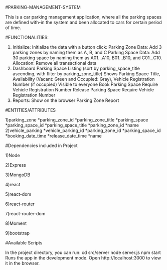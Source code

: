 #PARKING-MANAGEMENT-SYSTEM

This is a car parking management application, where all the parking spaces are defined with-in the system and been allocated to cars for certain period of time.

#FUNCTIONALITIES:
1) Initialize: Initialize the data with a button click: 
Parking Zone Data: Add 3 parking zones by naming them as A, B, and C
Parking Space Data: Add 30 parking space by naming them as A01...A10, B01...B10, and C01...C10.
Allocation: Remove all transactional data
2) Dashboard
Parking Space Listing (sort by parking_space_title ascending, with fliter by parking_zone_title)
Shows Parking Space Title, Availability (Vacant: Green and Occupied: Gray), Vehicle Registration Number (if occupied)
Visible to everyone
Book Parking Space 
Require Vehicle Registration Number
Release Parking Space 
Require Vehicle Registration Number
3) Reports: Show on the browser
Parking Zone Report

#ENTITIES/ATTRIBUTES

1)parking_zone
*parking_zone_id
*parking_zone_title
*parking_space
*parking_space_id
*parking_space_title
*parking_zone_id
*name
2)vehicle_parking
*vehicle_parking_id
*parking_zone_id
*parking_space_id
*booking_date_time
*release_date_time
*name

#Dependencies included in Project

1)Node

2)Express

3)MongoDB

4)react

5)react-dom

6)react-router

7)react-router-dom

8)Moment

9)bootstrap

#Available Scripts

In the project directory, you can run:
cd src/server
node server.js
npm start
Runs the app in the development mode.
Open http://localhost:3000 to view it in the browser.
